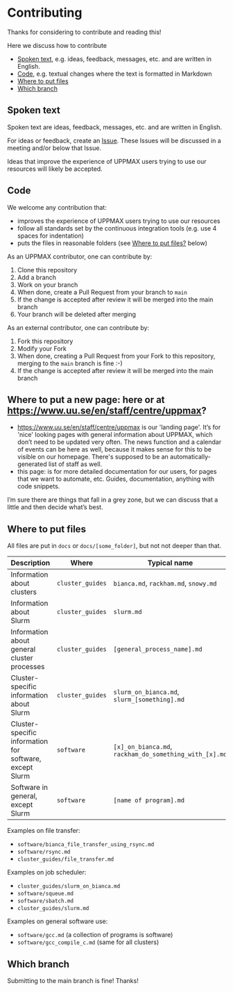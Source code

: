 # Contributing

Thanks for considering to contribute and reading this!

Here we discuss how to contribute

- [Spoken text](#spoken-text), e.g. ideas, feedback, messages, etc. and are written in English.
- [Code](#code), e.g. textual changes where the text is formatted in Markdown
- [Where to put files](#where-to-put-files)
- [Which branch](#which-branch)

## Spoken text

Spoken text are ideas, feedback, messages, etc. and are written in English.

For ideas or feedback, create an [Issue](https://github.com/UPPMAX/UPPMAX-documentation/issues).
These Issues will be discussed in a meeting and/or below that Issue.

Ideas that improve the experience of UPPMAX users trying to use our resources will likely be accepted.

## Code

We welcome any contribution that:

- improves the experience of UPPMAX users trying to use our resources
- follow all standards set by the continuous integration tools (e.g. use 4 spaces for indentation)
- puts the files in reasonable folders (see [Where to put files?](#where-to-put-files) below)

As an UPPMAX contributor, one can contribute by:

1. Clone this repository
1. Add a branch
1. Work on your branch
1. When done, create a Pull Request from your branch to `main`
1. If the change is accepted after review it will be merged into the main branch
1. Your branch will be deleted after merging

As an external contributor, one can contribute by:

1. Fork this repository
1. Modify your Fork
1. When done, creating a Pull Request from your Fork to this repository,
   merging to the `main` branch is fine :-)
1. If the change is accepted after review it will be merged into the main branch

## Where to put a new page: here or at <https://www.uu.se/en/staff/centre/uppmax>?

- <https://www.uu.se/en/staff/centre/uppmax> is our 'landing page'.
  It’s for 'nice' looking pages with general information about UPPMAX,
  which don’t need to be updated very often.
  The news function and a calendar of events can be here as well,
  because it makes sense for this to be visible on our homepage.
  There's supposed to be an automatically-generated list of staff as well.
- this page: is for more detailed documentation for our users,
  for pages that we want to automate, etc.
  Guides, documentation, anything with code snippets.

I’m sure there are things that fall in a grey zone,
but we can discuss that a little and then decide what’s best.

## Where to put files

All files are put in `docs` or `docs/[some_folder]`,
but not not deeper than that.

Description                                             | Where          | Typical name
--------------------------------------------------------|----------------|------------------------------------------
Information about clusters                              |`cluster_guides`|`bianca.md`, `rackham.md`, `snowy.md`
Information about Slurm                                 |`cluster_guides`|`slurm.md`
Information about general cluster processes             |`cluster_guides`|`[general_process_name].md`
Cluster-specific information about Slurm                |`cluster_guides`|`slurm_on_bianca.md`, `slurm_[something].md`
Cluster-specific information for software, except Slurm |`software`      |`[x]_on_bianca.md`, `rackham_do_something_with_[x].md`
Software in general, except Slurm                       |`software`      |`[name of program].md`

Examples on file transfer:

- `software/bianca_file_transfer_using_rsync.md`
- `software/rsync.md`
- `cluster_guides/file_transfer.md`

Examples on job scheduler:

- `cluster_guides/slurm_on_bianca.md`
- `software/squeue.md`
- `software/sbatch.md`
- `cluster_guides/slurm.md`

Examples on general software use:

- `software/gcc.md` (a collection of programs is software)
- `software/gcc_compile_c.md` (same for all clusters)

## Which branch

Submitting to the main branch is fine! Thanks!
